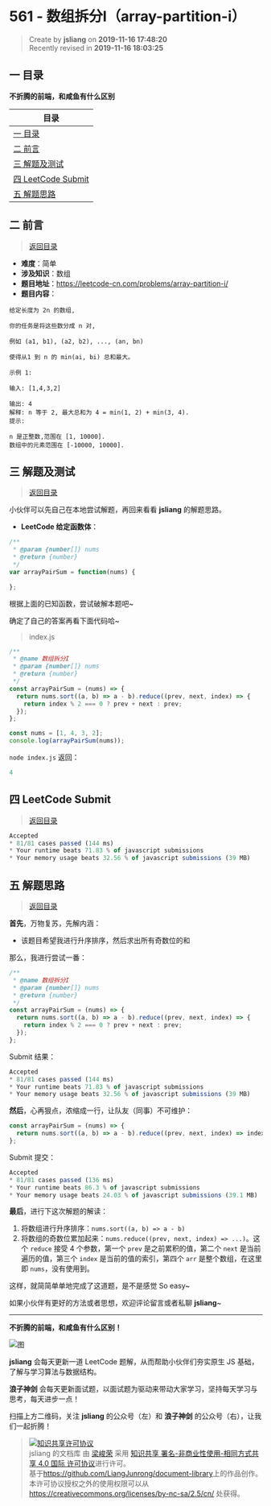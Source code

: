 561 - 数组拆分I（array-partition-i）
===

> Create by **jsliang** on **2019-11-16 17:48:20**  
> Recently revised in **2019-11-16 18:03:25**

## <a name="chapter-one" id="chapter-one"></a>一 目录

**不折腾的前端，和咸鱼有什么区别**

| 目录 |
| --- | 
| [一 目录](#chapter-one) | 
| <a name="catalog-chapter-two" id="catalog-chapter-two"></a>[二 前言](#chapter-two) |
| <a name="catalog-chapter-three" id="catalog-chapter-three"></a>[三 解题及测试](#chapter-three) |
| <a name="catalog-chapter-four" id="catalog-chapter-four"></a>[四 LeetCode Submit](#chapter-four) |
| <a name="catalog-chapter-five" id="catalog-chapter-five"></a>[五 解题思路](#chapter-five) |

## <a name="chapter-two" id="chapter-two"></a>二 前言

> [返回目录](#chapter-one)

* **难度**：简单
* **涉及知识**：数组
* **题目地址**：https://leetcode-cn.com/problems/array-partition-i/
* **题目内容**：

```
给定长度为 2n 的数组,

你的任务是将这些数分成 n 对,

例如 (a1, b1), (a2, b2), ..., (an, bn) 

使得从1 到 n 的 min(ai, bi) 总和最大。

示例 1:

输入: [1,4,3,2]

输出: 4
解释: n 等于 2, 最大总和为 4 = min(1, 2) + min(3, 4).
提示:

n 是正整数,范围在 [1, 10000].
数组中的元素范围在 [-10000, 10000].
```

## <a name="chapter-three" id="chapter-three"></a>三 解题及测试

> [返回目录](#chapter-one)

小伙伴可以先自己在本地尝试解题，再回来看看 **jsliang** 的解题思路。

* **LeetCode 给定函数体**：

```js
/**
 * @param {number[]} nums
 * @return {number}
 */
var arrayPairSum = function(nums) {
    
};
```

根据上面的已知函数，尝试破解本题吧~

确定了自己的答案再看下面代码哈~

> index.js

```js
/**
 * @name 数组拆分I
 * @param {number[]} nums
 * @return {number}
 */
const arrayPairSum = (nums) => {
  return nums.sort((a, b) => a - b).reduce((prev, next, index) => {
    return index % 2 === 0 ? prev + next : prev;
  });
};

const nums = [1, 4, 3, 2];
console.log(arrayPairSum(nums));
```

`node index.js` 返回：

```js
4
```

## <a name="chapter-four" id="chapter-four"></a>四 LeetCode Submit

> [返回目录](#chapter-one)

```js
Accepted
* 81/81 cases passed (144 ms)
* Your runtime beats 71.83 % of javascript submissions
* Your memory usage beats 32.56 % of javascript submissions (39 MB)
```

## <a name="chapter-five" id="chapter-five"></a>五 解题思路

> [返回目录](#chapter-one)

**首先**，万物复苏，先解内涵：

* 该题目希望我进行升序排序，然后求出所有奇数位的和

那么，我进行尝试一番：

```js
/**
 * @name 数组拆分I
 * @param {number[]} nums
 * @return {number}
 */
const arrayPairSum = (nums) => {
  return nums.sort((a, b) => a - b).reduce((prev, next, index) => {
    return index % 2 === 0 ? prev + next : prev;
  });
};
```

Submit 结果：

```js
Accepted
* 81/81 cases passed (144 ms)
* Your runtime beats 71.83 % of javascript submissions
* Your memory usage beats 32.56 % of javascript submissions (39 MB)
```

**然后**，心再狠点，浓缩成一行，让队友（同事）不可维护：

```js
const arrayPairSum = (nums) => {
  return nums.sort((a, b) => a - b).reduce((prev, next, index) => index % 2 === 0 ? prev + next : prev);
};
```

Submit 提交：

```js
Accepted
* 81/81 cases passed (136 ms)
* Your runtime beats 86.3 % of javascript submissions
* Your memory usage beats 24.03 % of javascript submissions (39.1 MB)
```

**最后**，进行下这次解题的解读：

1. 将数组进行升序排序：`nums.sort((a, b) => a - b)`
2. 将数组的奇数位累加起来：`nums.reduce((prev, next, index) => ...)`。这个 `reduce` 接受 4 个参数，第一个 `prev` 是之前累积的值，第二个 `next` 是当前遍历的值，第三个 `index` 是当前的值的索引，第四个 `arr` 是整个数组，在这里即 `nums`，没有使用到。

这样，就简简单单地完成了这道题，是不是感觉 So easy~

如果小伙伴有更好的方法或者思想，欢迎评论留言或者私聊 **jsliang**~

---

**不折腾的前端，和咸鱼有什么区别！**

![图](../../../public-repertory/img/z-index-small.png)

**jsliang** 会每天更新一道 LeetCode 题解，从而帮助小伙伴们夯实原生 JS 基础，了解与学习算法与数据结构。

**浪子神剑** 会每天更新面试题，以面试题为驱动来带动大家学习，坚持每天学习与思考，每天进步一点！

扫描上方二维码，关注 **jsliang** 的公众号（左）和 **浪子神剑** 的公众号（右），让我们一起折腾！

> <a rel="license" href="http://creativecommons.org/licenses/by-nc-sa/4.0/"><img alt="知识共享许可协议" style="border-width:0" src="https://i.creativecommons.org/l/by-nc-sa/4.0/88x31.png" /></a><br /><span xmlns:dct="http://purl.org/dc/terms/" property="dct:title">jsliang 的文档库</span> 由 <a xmlns:cc="http://creativecommons.org/ns#" href="https://github.com/LiangJunrong/document-library" property="cc:attributionName" rel="cc:attributionURL">梁峻荣</a> 采用 <a rel="license" href="http://creativecommons.org/licenses/by-nc-sa/4.0/">知识共享 署名-非商业性使用-相同方式共享 4.0 国际 许可协议</a>进行许可。<br />基于<a xmlns:dct="http://purl.org/dc/terms/" href="https://github.com/LiangJunrong/document-library" rel="dct:source">https://github.com/LiangJunrong/document-library</a>上的作品创作。<br />本许可协议授权之外的使用权限可以从 <a xmlns:cc="http://creativecommons.org/ns#" href="https://creativecommons.org/licenses/by-nc-sa/2.5/cn/" rel="cc:morePermissions">https://creativecommons.org/licenses/by-nc-sa/2.5/cn/</a> 处获得。
